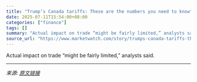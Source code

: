 ```yaml
---
title: "Trump’s Canada tariffs: These are the numbers you need to know"
date: 2025-07-11T15:54:00+08:00
categories: ["finance"]
tags: []
summary: "Actual impact on trade “might be fairly limited,” analysts said."
source_url: "https://www.marketwatch.com/story/trumps-canada-tariffs-these-are-the-numbers-you-need-to-know-9363296b?mod=mw_rss_topstories"
---
```


Actual impact on trade “might be fairly limited,” analysts said.

---

*来源: [原文链接](https://www.marketwatch.com/story/trumps-canada-tariffs-these-are-the-numbers-you-need-to-know-9363296b?mod=mw_rss_topstories)*
